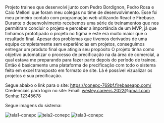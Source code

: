 Projeto trainee que desenvolvi junto com Pedro Bordignon, Pedro Rosa e Caio Melloni que foram meu colegas no time de desenvolvimento. Esse foi meu primeiro contato com programação web utilizando 
React e Firebase. Durante o desenvolvimento recebemos uma série de treinamentos que nos permitiram concluir o projeto e perceber a importância de um MVP, já que tinhamos prototipado o projeto
no figma e este era muito maior que o resultado final. Apesar dos problemas que tivemos derivados de uma equipe completamente sem experiências em projetos, conseguimos entregar um produto final
que atingia seu propósito
O projeto tinha como objetivo automatizar o processo de precificação na da área de comercial, a qual estava me preparando para fazer parte depois do período de trainee. Então é basicamente
uma plataforma de precificação com todo o sistema feito em excel transposto em formato de site. Lá é possível vizualizar os projetos e sua precificação.

Segue abaixo o link para o site: https://conepc-769bf.firebaseapp.com/
Credenciais para login no site:
Email: wesley.careers.2022@gmail.com
Senha: 12345678

Segue imagens do sistema:

![tela1-conepc](https://github.com/bekirrandev/projetotraineeconpec/assets/111646661/4eeff052-66ac-420d-ab11-5baa7693c9c3)
![tela2-conepc](https://github.com/bekirrandev/projetotraineeconpec/assets/111646661/f29f01c2-ec4f-48c5-9a4d-83ae3faca8eb)
![tela3-conepc](https://github.com/bekirrandev/projetotraineeconpec/assets/111646661/22ed5bd2-4d85-46d8-9079-8064b6171d9b)
